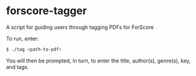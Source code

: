 # forscore-tagger
A script for guiding users through tagging PDFs for ForScore

To run, enter:

```bash
$ ./tag <path-to-pdf>
```

You will then be prompted, in turn, to enter the title, author(s), genre(s), key, and tags.
